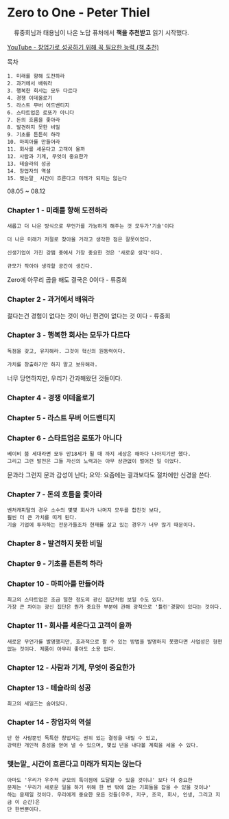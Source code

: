 
# Zero to One - Peter Thiel
&nbsp;&nbsp;&nbsp;&nbsp;류중희님과 태용님이 나온 노답 퓨처에서 **책을 추천받고** 읽기 시작했다.

[YouTube - 창업가로 성공하기 위해 꼭 필요한 능력 (책 추천)](https://youtu.be/u1j0nf8axf4)

목차

    1. 미래를 향해 도전하라
    2. 과거에서 배워라
    3. 행복한 회사는 모두 다르다
    4. 경쟁 이데올로기
    5. 라스트 무버 어드밴티지
    6. 스타트업은 로또가 아니다
    7. 돈의 흐름을 좇아라
    8. 발견하지 못한 비밀
    9. 기초를 튼튼히 하라
    10. 마피아를 만들어라
    11. 회사를 세운다고 고객이 올까
    12. 사람과 기계, 무엇이 중요한가
    13. 테슬라의 성공
    14. 창업자의 역설
    15. 맺는말_ 시간이 흐른다고 미래가 되지는 않는다

08.05 ~ 08.12

### Chapter 1 - 미래를 향해 도전하라

    새롭고 더 나은 방식으로 무언가를 가능하게 해주는 것 모두가'기술'이다
    
    더 나은 미래가 저절로 찾아올 거라고 생각한 점은 잘못이었다.
	
	신생기업이 가진 강쩜 중에서 가장 중요한 것은 '새로운 생각'이다.
	
	규모가 작아야 생각할 공간이 생긴다.

Zero에 아무리 곱을 해도 결국은 0이다 - 류중희

### Chapter 2 - 과거에서 배워라
젊다는건 경험이 없다는 것이 아닌 편견이 없다는 것 이다 - 류중희

### Chapter 3 - 행복한 회사는 모두가 다르다

    독점을 갖고, 유지해라. 그것이 혁신의 원동력이다.
	
	가치를 창출하기만 하지 말고 보유해라.

너무 당연하지만, 우리가 간과해왔던 것들이다.

### Chapter 4 - 경쟁 이데올로기

### Chapter 5 - 라스트 무버 어드밴티지

### Chapter 6 - 스타트업은 로또가 아니다

    베이비 붐 세대라면 모두 만18세가 될 때 까지 세상은 해마다 나아지기만 했다.
    그리고 그런 발전은 그들 자신의 노력과는 아무 상관없이 벌어진 일 이었다.

문과라 그런지 문과 감성이 난다;
요약: 요즘에는 결과보다도 절차에만 신경을 쓴다.

### Chapter 7 - 돈의 흐름을 좇아라

    벤처캐피탈의 경우 소수의 몇몇 회사가 나머지 모두를 합친것 보다,
    훨씬 더 큰 가치를 띠게 된다.
	기술 기업에 투자하는 전문가들조차 현재를 살고 있는 경우가 너무 많기 때문이다.



### Chapter 8 - 발견하지 못한 비밀
	

### Chapter 9 - 기초를 튼튼히 하라

### Chapter 10 - 마피아를 만들어라

    최고의 스타트업은 조금 덜한 정도의 광신 집단처럼 보일 수도 있다.
    가장 큰 차이는 광신 집단은 뭔가 중요한 부분에 관해 광적으로 '틀린'경향이 있다는 것이다.

### Chapter 11 - 회사를 세운다고 고객이 올까

    새로운 무언가를 발명했지만, 효과적으로 팔 수 있는 방법을 발명하지 못했다면 사업성은 형편없는 것이다. 제품이 아무리 좋아도 소용 없다.

### Chapter 12 - 사람과 기계, 무엇이 중요한가

### Chapter 13 - 테슬라의 성공

    최고의 세일즈는 숨어있다.

### Chapter 14 - 창업자의 역설

    단 한 사람뿐인 독특한 창업자는 권위 있는 결정을 내릴 수 있고,
    강력한 개인적 충성을 얻어 낼 수 있으며, 몇십 년을 내다볼 계획을 세울 수 있다.

### 맺는말_ 시간이 흐른다고 미래가 되지는 않는다

    아마도 '우리가 우주적 규모의 특이점에 도달할 수 있을 것이냐' 보다 더 중요한 
    문제는 '우리가 새로운 일을 하기 위해 한 번 밖에 없는 기회들을 잡을 수 있을 것이냐' 
    하는 문제일 것이다. 우리에게 중요한 모든 것들(우주, 지구, 조국, 회사, 인생, 그리고 지금 이 순간)은
    단 한번뿐이다.
